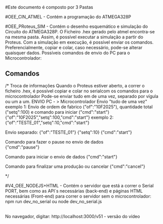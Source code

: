 #Este documento é composto por 3 Pastas

#OEE_CIN_ATMEL - Contém a programação do ATMEGA328P

#OEE_PRoteus_SIM - Contém o desenho esquemático e simulação do Circuito do ATMEGA328P. 
O Ficheiro .hex gerado pelo atmel encontra-se na mesma pasta. Assim, é possível executar a simulação a partir do Proteus. Com a simulação em execução, 
é possível enviar os comandos. Preferencialmente, copiar e colar, caso necessário, pode-se alterar quaisquer dados.
Possíveis comandos de envio do PC para o Microcontrolador:

## Comandos

/*
Troca de informações
Quando o Proteus estiver aberto, a correr o ficheiro .hex, é possível copiar e colar no serialcom os comandos para o microcontrolador
Pode-se enviar tudo em de uma vez, separado por vígula ou um a um.
ENVIO PC - > Microcontrolador
Envio "tudo de uma vez"
exemplo 1: Envio de ordem de fabrico ("of":"10F2025"), quantidade total ("setq":100) e comando para iniciar ("cmd":"start")
{"of":"10F2025","setq":100,"cmd":"start"}
exemplo 2: 
{"of":"TESTE_01","setq":10,"cmd":"start"}

Envio separado:
{"of":"TESTE_01"}
{"setq":10}
{"cmd":"start"}
	
Comando para fazer o pause no envio de dados	
{"cmd":"pause"}

Comando para iniciar o envio de dados
{"cmd":"start"}

Comando para finalizar uma produção ou cancelar
{"cmd":"cancel"}
		
	
*/


#V4_OEE_NODEJS+HTML - Contém o servidor que está a correr o Serial PORT, bem como as API´s necessárias (back-end) e páginas 
HTML necessárias (Front-end)
para correr o servidor sem o microcontrolador: 
npm run dev_no_serial 
ou
node dev_no_serial.js <br>
<br>

No navegador, digitar: http://localhost:3000/v51 - versão do vídeo




